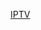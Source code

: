 [IPTV](https://live.yangxiaohan.us.kg/player/?vurl=https://ali-m-l.cztv.com/channels/lantian/channel006/1080p.m3u8)
